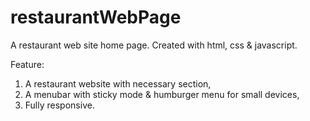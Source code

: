 # restaurantWebPage
A restaurant web site home page.
Created with html, css & javascript.

Feature:
1. A restaurant website with necessary section,
2. A menubar with sticky mode & humburger menu for small devices,
3. Fully responsive.
